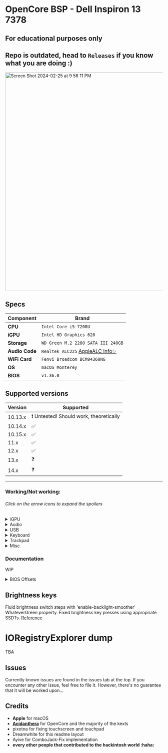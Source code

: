 # OpenCore BSP - Dell Inspiron 13 7378
## For educational purposes only
## Repo is outdated, head to `Releases` if you know what you are doing :)
<img width="698" alt="Screen Shot 2024-02-25 at 9 56 11 PM" src="https://github.com/NeoBlizzard-verbose/Dell_Inspiron_13-7378-Hackintosh/assets/44337253/a4f51524-6c49-46c9-88b9-77cde22deecd">


## Specs

| Component      | Brand                                     |
|----------------|-------------------------------------------|
| **CPU**        | `Intel Core i5-7200U`                     |
| **iGPU**       | `Intel HD Graphics 620`                   |
| **Storage**    | `WD Green M.2 2280 SATA III 240GB`        |
| **Audio Code** | `Realtek ALC225` [AppleALC Info✨](https://github.com/dreamwhite/ChonkyAppleALC-Build/blob/master/Realtek/ALC225.md)                          |
| **WiFi Card**  | `Fenvi Broadcom BCM94360NG`               |
| **OS**         | `macOS Monterey`                          |
| **BIOS**       | `v1.36.0`                                 |

## Supported versions

| Version 	| Supported 	|
|---	|---	|
| 10.13.x 	| :heavy_exclamation_mark: Untested! Should work, theoretically	|
| 10.14.x 	| :white_check_mark: 	|
| 10.15.x 	| :white_check_mark: 	|
| 11.x 	| :white_check_mark: 	|
| 12.x 	| :white_check_mark: 	|
| 13.x 	| ❓ 	|
| 14.x 	| ❓ 	|

----------------------------------
### Working/Not working:

###### Click on the arrow icons to expand the spoilers
<details>
<summary>iGPU</summary>
  
- [x] Intel HD 530 iGPU Backlight support
- [x] Intel HD 530 iGPU HDMI1.4b Output (1920x1080@120Hz)
- [x] Intel HD 530 iGPU Type-C to HDMI Output
- [x] Intel HD 530 iGPU - H264 & HEVC
</details>

<details>
<summary>Audio</summary>
ALC225
  
- [x] Internal Speakers
- [x] Internal Microphone
- [x] Combojack headphones
- [x] Combojack microphone
- [ ] HDMI Audio Output
- [x] Type-C to HDMI Audio Output
- [x] Type-C Audio Output
</details>

<details>
<summary>USB</summary>
  
- [x] All USB ports working and mapped
- [x] SD Card Reader (USB based)
- [x] Webcam (USB based)
</details>

<details>
<summary>Keyboard</summary>
  
- [x] Keyboard (PS2 based)
- [x] HID Key PWRB & SLPB 
- [x] F11 & F12 remapped brightness keys
- [x] F13 Print Screen remapped key
- [x] Multimedia control sound keys on the side
</details>

<details>
<summary>Trackpad</summary>
  
- [x] I2C Touchpad with gestures
- [x] Force Touch
</details>


<details>
<summary>Misc</summary>
  
- [x] SpeedStep
- [x] Sleep/Wake using both `hibernatemode` `0` and `25`
- [ ] Hibernation
- [x] Sensors CPU, iGPU, Battery, NVMe, Fans
- [x] Native ACPI Battery 8-bit support
- [x] Native NVRAM support
- [x] Recovery (macOS) boot from OpenCore
- [x] Windows 10/Linux boot from OpenCore
- [ ] macOS Ventura Continuity Camera
</details>

### Documentation
WIP
<details>
<summary>BIOS Offsets</summary>
The following tweaks are safe to commit using modGRUBShell. The EFI is adapted to the following tweaks, so, don't cry if the EFI doesn't work when you didn't run the following :)

`setup_var_cv Setup 0x4C7 0x01 0x00` - Disables CFG Lock

`setup_var 0x772 0x00` - Disables Above 4G decoding

`setup_var 0x76D 0x2` - Sets DVMT Pre-Alloc to 64M

`setup_var 0x76E 0x3` - Sets DVMT Total Gfx MEM to MAX
</details>

## Brightness keys

Fluid brightness switch steps with 'enable-backlight-smoother' WhateverGreen property. Fixed brightness key presses using appropriate SSDTs. [Reference](https://dortania.github.io/Getting-Started-With-ACPI/Laptops/trackpad-methods/manual.html#osi-to-xosi:~:text=584f5349-,Dell%20Machines,-%23)

# IORegistryExplorer dump

TBA

## Issues

Currently known issues are found in the issues tab at the top.
If you encounter any other issue, feel free to file it. However, there's no guarantee that it will be worked upon...

## Credits

* **Apple** for macOS
* [**Acidanthera**](https://github.com/acidanthera) for OpenCore and the majority of the kexts
* pixotna for fixing touchscreen and touchpad
* Dreamwhite for this readme layout
* Ayive for ComboJack-Fix implementation
* **every other people that contributed to the hackintosh world :haha:**
